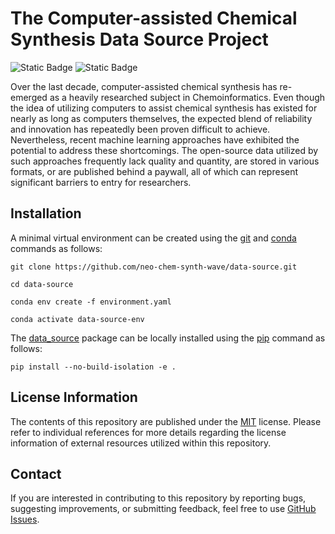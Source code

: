 # The Computer-assisted Chemical Synthesis Data Source Project
![Static Badge](https://img.shields.io/badge/Elix%2C%20Inc.-%235EB6B3?style=flat)
![Static Badge](https://img.shields.io/badge/Institute%20of%20Science%20Tokyo-%231C3177?style=flat)

Over the last decade, computer-assisted chemical synthesis has re-emerged as a heavily researched subject in
Chemoinformatics. Even though the idea of utilizing computers to assist chemical synthesis has existed for nearly as
long as computers themselves, the expected blend of reliability and innovation has repeatedly been proven difficult to
achieve. Nevertheless, recent machine learning approaches have exhibited the potential to address these shortcomings.
The open-source data utilized by such approaches frequently lack quality and quantity, are stored in various formats, or
are published behind a paywall, all of which can represent significant barriers to entry for researchers.


## Installation
A minimal virtual environment can be created using the [git](https://git-scm.com) and [conda](https://conda.io) commands
as follows:

```shell
git clone https://github.com/neo-chem-synth-wave/data-source.git

cd data-source

conda env create -f environment.yaml

conda activate data-source-env
```

The [data_source](/data_source) package can be locally installed using the [pip](https://pip.pypa.io) command as
follows:

```shell
pip install --no-build-isolation -e .
```


## License Information
The contents of this repository are published under the [MIT](/LICENSE) license. Please refer to individual references
for more details regarding the license information of external resources utilized within this repository.


## Contact
If you are interested in contributing to this repository by reporting bugs, suggesting improvements, or submitting
feedback, feel free to use [GitHub Issues](https://github.com/neo-chem-synth-wave/data-source/issues).
